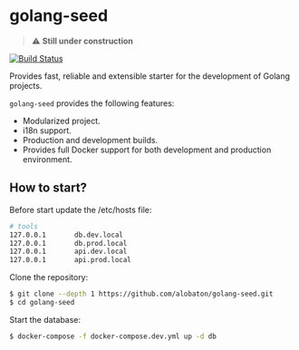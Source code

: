 # golang-seed

> :warning: **Still under construction**

[![Build Status](https://travis-ci.org/alobaton/golang-seed.svg?branch=master)](https://travis-ci.org/alobaton/golang-seed)

Provides fast, reliable and extensible starter for the development of Golang projects.

`golang-seed` provides the following features:

- Modularized project.
- i18n support.
- Production and development builds.
- Provides full Docker support for both development and production environment.

## How to start?

Before start update the /etc/hosts file:
```bash
# tools
127.0.0.1       db.dev.local
127.0.0.1       db.prod.local
127.0.0.1       api.dev.local
127.0.0.1       api.prod.local
```
Clone the repository:
```bash
$ git clone --depth 1 https://github.com/alobaton/golang-seed.git
$ cd golang-seed
```

Start the database:
```bash
$ docker-compose -f docker-compose.dev.yml up -d db
```
